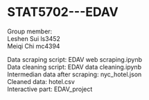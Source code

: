 # STAT5702---EDAV
Group member:  
  Leshen Sui ls3452  
  Meiqi Chi mc4394  
 
 
Data scraping script: EDAV web scraping.ipynb  
Data cleaning script: EDAV data cleaning.ipynb  
Intermedian data after scraping: nyc_hotel.json  
Cleaned data: hotel.csv  
Interactive part: EDAV_project  
